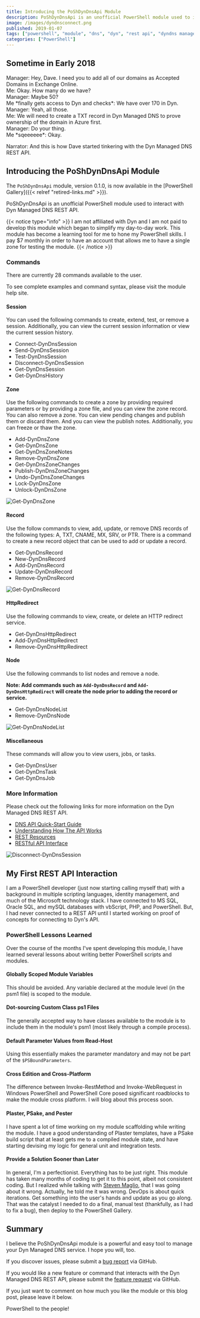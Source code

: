 ```yaml
---
title: Introducing the PoShDynDnsApi Module
description: PoShDynDnsApi is an unofficial PowerShell module used to interact with Dyn Managed DNS REST API.
image: /images/dyndnsconnect.png
published: 2019-01-07
tags: ["powershell", "module", "dns", "dyn", "rest api", "dyndns managed service", "dyn managed dns rest api"]
categories: ["PowerShell"]
---
```


## Sometime in Early 2018

Manager: Hey, Dave. I need you to add all of our domains as Accepted Domains in Exchange Online.\
Me: Okay. How many do we have?\
Manager: Maybe 50?\
Me \*finally gets access to Dyn and checks\*: We have over 170 in Dyn.\
Manager: Yeah, all those.\
Me: We will need to create a TXT record in Dyn Managed DNS to prove ownership of the domain in Azure first.\
Manager: Do your thing.\
Me \*sqeeeeee\*: Okay.

Narrator: And this is how Dave started tinkering with the Dyn Managed DNS REST API.

## Introducing the PoShDynDnsApi Module

The `PoShDynDnsApi` module, version 0.1.0, is now available in the [PowerShell Gallery]({{< relref "retired-links.md" >}}).

PoShDynDnsApi is an unofficial PowerShell module used to interact with Dyn Managed DNS REST API.

{{< notice type="info" >}}
I am not affiliated with Dyn and I am not paid to develop this module which began to simplify my day-to-day work.
This module has become a learning tool for me to hone my PowerShell skills.
I pay $7 monthly in order to have an account that allows me to have a single zone for testing the module.
{{< /notice >}}

### Commands

There are currently 28 commands available to the user.

To see complete examples and command syntax, please visit the module help site.

#### Session

You can used the following commands to create, extend, test, or remove a session. Additionally, you can view the current session information or view the current session history.

* Connect-DynDnsSession
* Send-DynDnsSession
* Test-DynDnsSession
* Disconnect-DynDnsSession
* Get-DynDnsSession
* Get-DynDnsHistory

#### Zone

Use the following commands to create a zone by providing required parameters or by providing a zone file, and you can view the zone record. You can also remove a zone. You can view pending changes and publish them or discard them. And you can view the publish notes. Additionally, you can freeze or thaw the zone.

* Add-DynDnsZone
* Get-DynDnsZone
* Get-DynDnsZoneNotes
* Remove-DynDnsZone
* Get-DynDnsZoneChanges
* Publish-DynDnsZoneChanges
* Undo-DynDnsZoneChanges
* Lock-DynDnsZone
* Unlock-DynDnsZone

![Get-DynDnsZone](/images/dyndnszone.png)

#### Record

Use the follow commands to view, add, update, or remove DNS records of the following types: A, TXT, CNAME, MX, SRV, or PTR. There is a command to create a new record object that can be used to add or update a record.

* Get-DynDnsRecord
* New-DynDnsRecord
* Add-DynDnsRecord
* Update-DynDnsRecord
* Remove-DynDnsRecord

![Get-DynDnsRecord](/images/dyndnsrecord.png)

#### HttpRedirect

Use the following commands to view, create, or delete an HTTP redirect service.

* Get-DynDnsHttpRedirect
* Add-DynDnsHttpRedirect
* Remove-DynDnsHttpRedirect

#### Node

Use the following commands to list nodes and remove a node.

**Note: Add commands such as `Add-DynDnsRecord` and `Add-DynDnsHttpRedirect` will create the node prior to adding the record or service.**

* Get-DynDnsNodeList
* Remove-DynDnsNode

![Get-DynDnsNodeList](/images/dyndnsnodelist.png)

#### Miscellaneous

These commands will allow you to view users, jobs, or tasks.

* Get-DynDnsUser
* Get-DynDnsTask
* Get-DynDnsJob

### More Information

Please check out the following links for more information on the Dyn Managed DNS REST API.

* [DNS API Quick-Start Guide](https://help.dyn.com/dns-api-guide/)
* [Understanding How The API Works](https://help.dyn.com/understanding-works-api/)
* [REST Resources](https://help.dyn.com/rest-resources/)
* [RESTful API Interface](https://help.dyn.com/rest/)

![Disconnect-DynDnsSession](/images/dyndnsdisconnect.png)

## My First REST API Interaction

I am a PowerShell developer (just now starting calling myself that) with a background in multiple scripting languages, identity management, and much of the Microsoft technology stack. I have connected to MS SQL, Oracle SQL, and mySQL databases with vbScript, PHP, and PowerShell. But, I had never connected to a REST API until I started working on proof of concepts for connecting to Dyn's API.

### PowerShell Lessons Learned

Over the course of the months I've spent developing this module, I have learned several lessons about writing better PowerShell scripts and modules.

#### Globally Scoped Module Variables

This should be avoided. Any variable declared at the module level (in the psm1 file) is scoped to the module.

#### Dot-sourcing Custom Class ps1 Files

The generally accepted way to have classes available to the module is to include them in the module's psm1 (most likely through a compile process).

#### Default Parameter Values from Read-Host

Using this essentially makes the parameter mandatory and may not be part of the `$PSBoundParameters`.

#### Cross Edition and Cross-Platform

The difference between Invoke-RestMethod and Invoke-WebRequest in Windows PowerShell and PowerShell Core posed significant roadblocks to make the module cross platform. I will blog about this process soon.

#### Plaster, PSake, and Pester

I have spent a lot of time working on my module scaffolding while writing the module. I have a good understanding of Plaster templates, have a PSake build script that at least gets me to a compiled module state, and have starting devising my logic for general unit and integration tests.

#### Provide a Solution Sooner than Later

In general, I'm a perfectionist. Everything has to be just right. This module has taken many months of coding to get it to this point, albeit not consistent coding. But I realized while talking with [Steven Maglio](http://stevenmaglio.blogspot.com/), that I was going about it wrong. Actually, he told me it was wrong. DevOps is about quick iterations. Get something into the user's hands and update as you go along. That was the catalyst I needed to do a final, manual test (thankfully, as I had to fix a bug), then deploy to the PowerShell Gallery.

## Summary

I believe the PoShDynDnsApi module is a powerful and easy tool to manage your Dyn Managed DNS service. I hope you will, too.

If you discover issues, please submit a [bug report](https://github.com/thedavecarroll/PoShDynDnsApi/issues/new?labels=bug&template=bug_report.md&title=%5BBUG%5D) via GitHub.

If you would like a new feature or command that interacts with the Dyn Managed DNS REST API, please submit the [feature request](https://github.com/thedavecarroll/PoShDynDnsApi/issues/new?labels=enhancement&template=feature_request.md&title=%5BNew+Feature%5D) via GitHub.

If you just want to comment on how much you like the module or this blog post, please leave it below.

PowerShell to the people!
